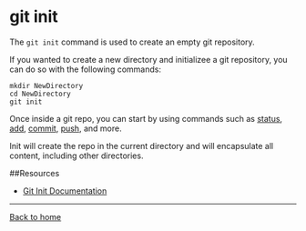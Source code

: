 # git init

The `git init` command is used to create an empty git repository.

If you wanted to create a new directory and initializee a git repository, you can do so with the following commands:
```
mkdir NewDirectory
cd NewDirectory
git init
```

Once inside a git repo, you can start by using commands such as
[status](./Status.md),
[add](./Add.md),
[commit](./Commit.md),
[push](./Push.md),
and more.

Init will create the repo in the current directory and will encapsulate all content, including other directories.

##Resources

- [Git Init Documentation](https://git-scm.com/docs/git-init)

---

[Back to home](../README.md)